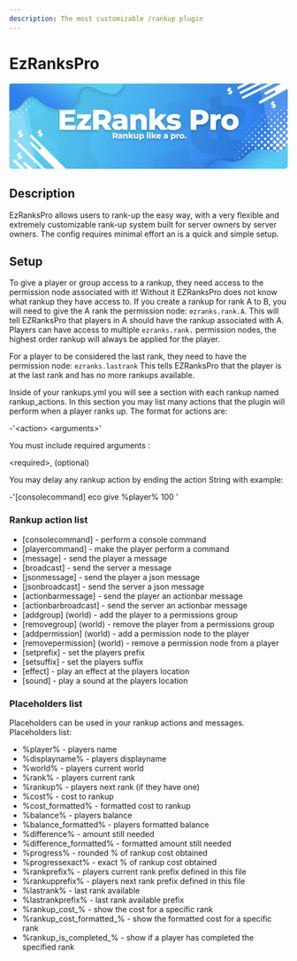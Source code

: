 ```yaml
---
description: The most customizable /rankup plugin
---
```


# EzRanksPro

![](<../../.gitbook/assets/title (5).png>)

## Description

EzRanksPro allows users to rank-up the easy way, with a very flexible and extremely customizable rank-up system built for server owners by server owners. The config requires minimal effort an is a quick and simple setup.

## Setup

To give a player or group access to a rankup, they need access to the permission node associated with it! Without it EZRanksPro does not know what rankup they have access to. If you create a rankup for rank A to B, you will need to give the A rank the permission node: `ezranks.rank.A`. This will tell EZRanksPro that players in A should have the rankup associated with A. Players can have access to multiple `ezranks.rank.` permission nodes, the highest order rankup will always be applied for the player.

For a player to be considered the last rank, they need to have the permission node: `ezranks.lastrank` This tells EZRanksPro that the player is at the last rank and has no more rankups available.

Inside of your rankups.yml you will see a section with each rankup named rankup\_actions. In this section you may list many actions that the plugin will perform when a player ranks up. The format for actions are:

&#x20;\-'\<action> \<arguments>'

You must include required arguments :

&#x20;\<required>, (optional)

You may delay any rankup action by ending the action String with  example:&#x20;

\-'\[consolecommand] eco give %player% 100 '

### Rankup action list

* \[consolecommand]  - perform a console command
* \[playercommand]  - make the player perform a command
* \[message]  - send the player a message
* \[broadcast]  - send the server a message
* \[jsonmessage]  - send the player a json message
* \[jsonbroadcast]  - send the server a json message
* \[actionbarmessage]  - send the player an actionbar message
* \[actionbarbroadcast]  - send the server an actionbar message
* \[addgroup]  (world) - add the player to a permissions group
* \[removegroup]  (world) - remove the player from a permissions group
* \[addpermission]  (world) - add a permission node to the player
* \[removepermission]  (world) - remove a permission node from a player
* \[setprefix]  - set the players prefix
* \[setsuffix]  - set the players suffix
* \[effect]  - play an effect at the players location
* \[sound]    - play a sound at the players location

### Placeholders list

Placeholders can be used in your rankup actions and messages. Placeholders list:

* %player% - players name
* %displayname% - players displayname
* %world% - players current world
* %rank% - players current rank
* %rankup% - players next rank (if they have one)
* %cost% - cost to rankup
* %cost\_formatted% - formatted cost to rankup
* %balance% - players balance
* %balance\_formatted% - players formatted balance
* %difference% - amount still needed
* %difference\_formatted% - formatted amount still needed
* %progress% - rounded % of rankup cost obtained
* %progressexact% - exact % of rankup cost obtained
* %rankprefix% - players current rank prefix defined in this file
* %rankupprefix% - players next rank prefix defined in this file
* %lastrank% - last rank available
* %lastrankprefix% - last rank available prefix
* %rankup\_cost\_% - show the cost for a specific rank
* %rankup\_cost\_formatted\_% - show the formatted cost for a specific rank
* %rankup\_is\_completed\_% - show if a player has completed the specified rank
